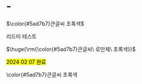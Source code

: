# -

<p>$\color{#5ad7b7}큰글씨 초록색$</p>
리드미 테스트
<p>$\huge{\rm{\color{#5ad7b7}큰글씨\ 로만체\ 초록색}}$</p>
<span style='background-color:yellow; color:black;'>2024 02 07 완료</span>  


<p>\color{#5ad7b7}큰글씨 초록색</p>
